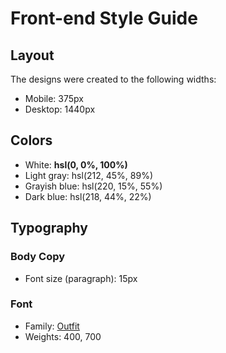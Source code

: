 # Front-end Style Guide

## Layout

The designs were created to the following widths:

- Mobile: 375px
- Desktop: 1440px

## Colors

- White: **hsl(0, 0%, 100%)**
- Light gray: hsl(212, 45%, 89%)
- Grayish blue: hsl(220, 15%, 55%)
- Dark blue: hsl(218, 44%, 22%)

## Typography

### Body Copy

- Font size (paragraph): 15px

### Font

- Family: [Outfit](https://fonts.google.com/specimen/Outfit)
- Weights: 400, 700
